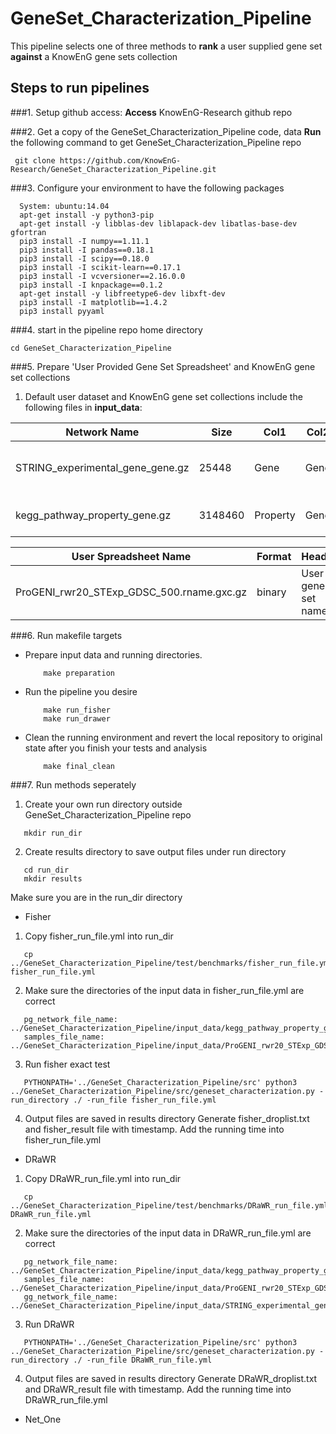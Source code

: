 # GeneSet_Characterization_Pipeline
This pipeline selects one of three methods to **rank** a user supplied gene set **against** a KnowEnG gene sets collection

## Steps to run pipelines
###1. Setup github access:
__Access__ KnowEnG-Research github repo

###2. Get a copy of the GeneSet_Characterization_Pipeline code, data
__Run__ the following command to get GeneSet_Characterization_Pipeline repo
```
 git clone https://github.com/KnowEnG-Research/GeneSet_Characterization_Pipeline.git
```
    
###3. Configure your environment to have the following packages
  ```
    System: ubuntu:14.04
    apt-get install -y python3-pip
    apt-get install -y libblas-dev liblapack-dev libatlas-base-dev gfortran
    pip3 install -I numpy==1.11.1
    pip3 install -I pandas==0.18.1 
    pip3 install -I scipy==0.18.0
    pip3 install -I scikit-learn==0.17.1
    pip3 install -I vcversioner==2.16.0.0
    pip3 install -I knpackage==0.1.2
    apt-get install -y libfreetype6-dev libxft-dev 
    pip3 install -I matplotlib==1.4.2
    pip3 install pyyaml
   ```
   
###4. start in the pipeline repo home directory

```
cd GeneSet_Characterization_Pipeline
```

###5. Prepare 'User Provided Gene Set Spreadsheet' and KnowEnG gene set collections
1. Default user dataset and KnowEnG gene set collections include the following files in __input_data__:   

| Network Name                    | Size    | Col1     | Col2    | Col3   | Col4         | Description                            |
| --------------------------------| ------- | -------- | ------- | ------ | ------------ | -------------------------------------- |
| STRING_experimental_gene_gene.gz| 25448   | Gene     | Gene    | Weight | Network Name | Significant protein interaction dataset|
| kegg_pathway_property_gene.gz   | 3148460 | Property | Gene    | Weight | Property Name| Pathway propery dataset                |
    
| User Spreadsheet Name                    | Format  | Header              | Index | Description       |
| ---------------------------------------- | ------- | ------------------- | ----- | ----------------- |
| ProGENI_rwr20_STExp_GDSC_500.rname.gxc.gz| binary  | User gene set names | Gene  | User spread sheet |
 
###6. Run makefile targets
  * Prepare input data and running directories. 
    ```
        make preparation
    ```
    
  * Run the pipeline you desire
    ```
        make run_fisher
        make run_drawer
    ```
    
  * Clean the running environment and revert the local repository to original state after you finish your tests and analysis
    ```
        make final_clean 
    ```
 

###7. Run methods seperately
1. Create your own run directory outside GeneSet_Characterization_Pipeline repo
  ```
     mkdir run_dir
  ```
2. Create results directory to save output files under run directory
  ```
     cd run_dir
     mkdir results
  ```
Make sure you are in the run_dir directory
  * Fisher
  1. Copy fisher_run_file.yml into run_dir
  ```
     cp ../GeneSet_Characterization_Pipeline/test/benchmarks/fisher_run_file.yml fisher_run_file.yml
  ```
  2. Make sure the directories of the input data in fisher_run_file.yml are correct
  ```
     pg_network_file_name: ../GeneSet_Characterization_Pipeline/input_data/kegg_pathway_property_gene
     samples_file_name: ../GeneSet_Characterization_Pipeline/input_data/ProGENI_rwr20_STExp_GDSC_500.rname.gxc
  ```
  3. Run fisher exact test
  ```
     PYTHONPATH='../GeneSet_Characterization_Pipeline/src' python3 ../GeneSet_Characterization_Pipeline/src/geneset_characterization.py -run_directory ./ -run_file fisher_run_file.yml
  ```
  4. Output files are saved in results directory
     Generate fisher_droplist.txt and fisher_result file with timestamp. Add the running time into fisher_run_file.yml
  * DRaWR 
  1. Copy DRaWR_run_file.yml into run_dir
  ```
     cp ../GeneSet_Characterization_Pipeline/test/benchmarks/DRaWR_run_file.yml DRaWR_run_file.yml
  ```
  2. Make sure the directories of the input data in DRaWR_run_file.yml are correct
  ```
     pg_network_file_name: ../GeneSet_Characterization_Pipeline/input_data/kegg_pathway_property_gene
     samples_file_name: ../GeneSet_Characterization_Pipeline/input_data/ProGENI_rwr20_STExp_GDSC_500.rname.gxc
     gg_network_file_name: ../GeneSet_Characterization_Pipeline/input_data/STRING_experimental_gene_gene
  ```
  3. Run DRaWR
  ```
     PYTHONPATH='../GeneSet_Characterization_Pipeline/src' python3 ../GeneSet_Characterization_Pipeline/src/geneset_characterization.py -run_directory ./ -run_file DRaWR_run_file.yml
  ```
  4. Output files are saved in results directory
     Generate DRaWR_droplist.txt and DRaWR_result file with timestamp. Add the running time into DRaWR_run_file.yml
  * Net_One
